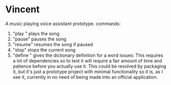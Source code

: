 # Vincent
A music playing voice assistant prototype.
commands:
  1) "play <song>"     plays the song
  2) "pause"           pauses the song
  3) "resume"          resumes the song if paused
  4) "stop"            stops the current song
  5) "define <word>"   gives the dictionary definition for a word
issues:
  This requires a lot of dependencies so to test it will require a fair amount of time and patience before you actually use it.
  This could be resolved by packaging it, but it's just a prototype project with minimal functionality so it is, as I see it, currently in no need of being made into an official application.

